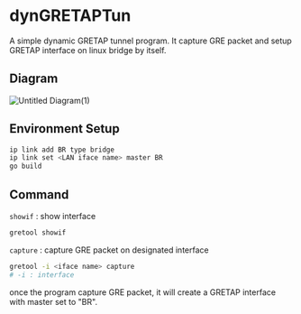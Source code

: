 # dynGRETAPTun
A simple dynamic GRETAP tunnel program. It capture GRE packet and setup GRETAP interface on linux bridge by itself.

## Diagram
![Untitled Diagram(1)](https://user-images.githubusercontent.com/32424677/162781684-a683bfd8-2eb9-4f74-aa5a-c257eb39ee1a.jpg)

## Environment Setup

```bash
ip link add BR type bridge
ip link set <LAN iface name> master BR
go build
```

## Command

`showif` : show interface
```bash
gretool showif
```

`capture` : capture GRE packet on designated interface

```bash
gretool -i <iface name> capture
# -i : interface
```
once the program capture GRE packet, it will create a GRETAP interface with master set to "BR".
